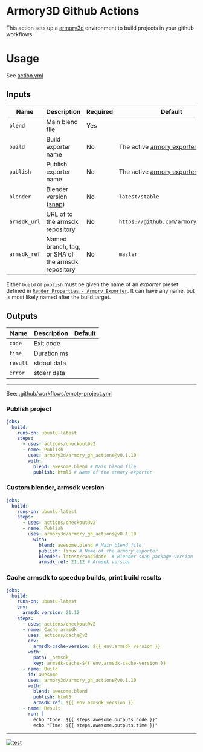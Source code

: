 Armory3D Github Actions
=======================
This action sets up a [armory3d](https://armory3d.org/) environment to build projects in your github workflows.

# Usage

See [action.yml](action.yml)

## Inputs

| Name | Description | Required | Default |
| - | - | - | - |
| `blend` | Main blend file | Yes | |
| `build` | Build exporter name | No | The active [armory exporter](.github/exporter-presets.png) |
| `publish` | Publish exporter name | No | The active [armory exporter](.github/exporter-presets.png) |
| `blender` | Blender version ([snap](https://snapcraft.io/blender)) | No | `latest/stable` |
| `armsdk_url` | URL of to the armsdk repository | No | `https://github.com/armory3d/armsdk`
| `armsdk_ref` | Named branch, tag, or SHA of the armsdk repository | No | `master`

Either `build` or `publish` must be given the name of an *exporter* preset defined in [`Render Properties - Armory Exporter`](exporter-presets.png). It can have any name, but is most likely named after the build target.

## Outputs

| Name | Description | Default |
| - | - | - |
| `code` | Exit code | |
| `time` | Duration ms | |
| `result` | stdout data |  |
| `error` | stderr  data |  |

---

See: [.github/workflows/empty-project.yml](.github/workflows/empty-project.yml)

### Publish project
```yaml
jobs:
  build:
    runs-on: ubuntu-latest
    steps:
      - uses: actions/checkout@v2
      - name: Publish
        uses: armory3d/armory_gh_actions@v0.1.10
        with:
          blend: awesome.blend # Main blend file
          publish: html5 # Name of the armory exporter
```

### Custom blender, armsdk version
```yaml
jobs:
  build:
    runs-on: ubuntu-latest
    steps:
      - uses: actions/checkout@v2
      - name: Publish
        uses: armory3d/armory_gh_actions@v0.1.10
          with:
            blend: awesome.blend # Main blend file
            publish: linux # Name of the armory exporter
            blender: latest/candidate  # Blender snap package version
            armsdk_ref: 21.12 # Armsdk version
```

### Cache armsdk to speedup builds, print build results
```yaml
jobs:
  build:
    runs-on: ubuntu-latest
    env:
      armsdk_version: 21.12
    steps:
      - uses: actions/checkout@v2
      - name: Cache armsdk
        uses: actions/cache@v2
        env:
          armsdk-cache-version: ${{ env.armsdk_version }}
        with:
          path: _armsdk_
          key: armsdk-cache-${{ env.armsdk-cache-version }}
      - name: Build
        id: awesome
        uses: armory3d/armory_gh_actions@v0.1.10
        with:
          blend: awesome.blend
          publish: html5
          armsdk_ref: ${{ env.armsdk_version }}
      - name: Result
        run: |
          echo "Code: ${{ steps.awesome.outputs.code }}"
          echo "Time: ${{ steps.awesome.outputs.time }}"
```

---

[![test](https://github.com/armory3d/armory_gh_actions/actions/workflows/test.yml/badge.svg)](https://github.com/armory3d/armory_gh_actions/actions/workflows/test.yml)
